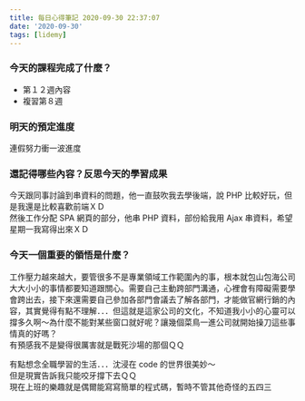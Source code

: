 ```yaml
---
title: 每日心得筆記 2020-09-30 22:37:07
date: '2020-09-30'
tags: [lidemy]
---
```


### 今天的課程完成了什麼？

- 第１２週內容
- 複習第８週  


### 明天的預定進度

連假努力衝一波進度

### 還記得哪些內容？反思今天的學習成果

今天跟同事討論到串資料的問題，他一直鼓吹我去學後端，說 PHP 比較好玩，但是我還是比較喜歡前端ＸＤ  
然後工作分配 SPA 網頁的部分，他串 PHP 資料，部份給我用 Ajax 串資料，希望星期一我寫得出來ＸＤ

### 今天一個重要的領悟是什麼？

工作壓力越來越大，要管很多不是專業領域工作範圍內的事，根本就包山包海公司大大小小的事情都要知道跟關心。需要自己主動跨部門溝通，心裡會有障礙需要學會跨出去，接下來還需要自己參加各部門會議去了解各部門，才能做官網行銷的內容，其實覺得有點不理解．．．但這就是這家公司的文化，不知道我小小的心靈可以撐多久啊～為什麼不能對某些窗口就好呢？讓幾個菜鳥一進公司就開始操刀這些事情真的好嗎？  
有預感我不是變得很厲害就是戰死沙場的那個ＱＱ

有點想念全職學習的生活．．．沈浸在 code 的世界很美妙～  
但是現實告訴我只能咬牙撐下去ＱＱ  
現在上班的樂趣就是偶爾能寫寫簡單的程式碼，暫時不管其他奇怪的五四三
